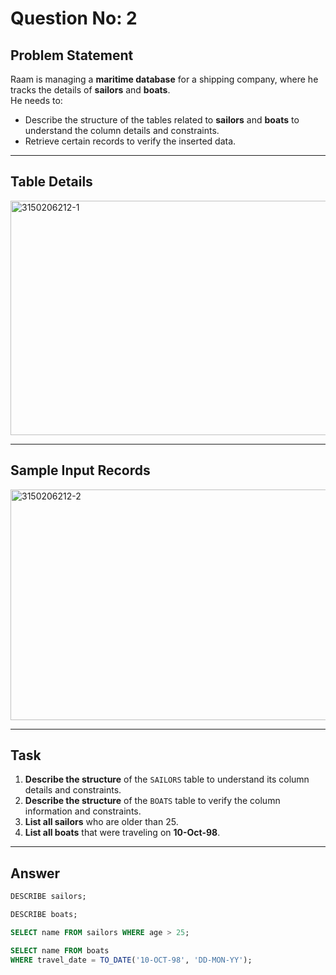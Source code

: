 # Question No: 2  


## Problem Statement  

Raam is managing a **maritime database** for a shipping company, where he tracks the details of **sailors** and **boats**.  
He needs to:  
- Describe the structure of the tables related to **sailors** and **boats** to understand the column details and constraints.  
- Retrieve certain records to verify the inserted data.  

---

## Table Details  

<img width="572" height="375" alt="3150206212-1" src="https://github.com/user-attachments/assets/83d46a2a-e7be-4a1f-93fd-33caf47e3fc4" />


---

## Sample Input Records  

<img width="664" height="369" alt="3150206212-2" src="https://github.com/user-attachments/assets/c24c24e4-8d5c-4c01-83c5-102836b97099" />

---

## Task  

1. **Describe the structure** of the `SAILORS` table to understand its column details and constraints.  
2. **Describe the structure** of the `BOATS` table to verify the column information and constraints.  
3. **List all sailors** who are older than 25.  
4. **List all boats** that were traveling on **10-Oct-98**.  

---

## Answer  

```sql
DESCRIBE sailors;

DESCRIBE boats;

SELECT name FROM sailors WHERE age > 25;

SELECT name FROM boats 
WHERE travel_date = TO_DATE('10-OCT-98', 'DD-MON-YY');
